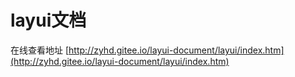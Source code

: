 # layui文档
在线查看地址 [http://zyhd.gitee.io/layui-document/layui/index.htm](http://zyhd.gitee.io/layui-document/layui/index.htm)